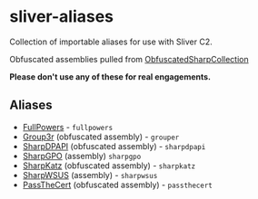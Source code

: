 # sliver-aliases

Collection of importable aliases for use with Sliver C2.

Obfuscated assemblies pulled from [ObfuscatedSharpCollection](https://github.com/Flangvik/ObfuscatedSharpCollection)

**Please don't use any of these for real engagements.**

## Aliases

- [FullPowers](https://github.com/itm4n/FullPowers) - `fullpowers`
- [Group3r](https://github.com/Group3r/Group3r) (obfuscated assembly) - `grouper`
- [SharpDPAPI](https://github.com/GhostPack/SharpDPAPI) (obfuscated assembly) - `sharpdpapi`
- [SharpGPO](https://github.com/Dliv3/SharpGPO) (assembly) `sharpgpo`
- [SharpKatz](https://github.com/b4rtik/SharpKatz) (obfuscated assembly) - `sharpkatz`
- [SharpWSUS](https://github.com/nettitude/SharpWSUS) (assembly) - `sharpwsus`
- [PassTheCert](https://github.com/AlmondOffSec/PassTheCert) (obfuscated assembly) - `passthecert`